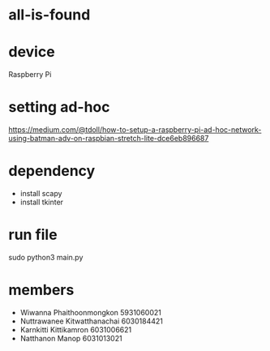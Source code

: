 # all-is-found
# device
Raspberry Pi
# setting ad-hoc 
https://medium.com/@tdoll/how-to-setup-a-raspberry-pi-ad-hoc-network-using-batman-adv-on-raspbian-stretch-lite-dce6eb896687
# dependency
* install scapy
* install tkinter
# run file
  sudo python3 main.py
# members
* Wiwanna Phaithoonmongkon 5931060021
* Nuttrawanee Kitwatthanachai 6030184421
* Karnkitti Kittikamron 6031006621
* Natthanon Manop 6031013021



